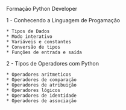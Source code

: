 Formação Python Developer

1 - Conhecendo a Linguagem de Progamação

    * Tipos de Dados
    * Modo interativo
    * Variáveis e constantes
    * Conversão de tipos
    * Funções de entrada e saída

2 - Tipos de Operadores com Python

    * Operadores aritmeticos
    * Operadores de comparação
    * Operadores de atribuição
    * Operadores lógicos
    * Operadores de identidade
    * Operadores de associação



